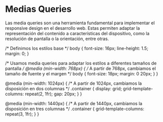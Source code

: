 # Medias Queries 

Las media queries son una herramienta fundamental para implementar el responsive design en el desarrollo web. Estas permiten adaptar la representación del contenido a características del dispositivo, como la resolución de pantalla o la orientación, entre otras.


/* Definimos los estilos base */
body {
  font-size: 16px;
  line-height: 1.5;
  margin: 0;
}

/* Usamos media queries para adaptar los estilos a diferentes tamaños de pantalla */
@media (min-width: 768px) {
  /* A partir de 768px, cambiamos el tamaño de fuente y el margen */
  body {
    font-size: 18px;
    margin: 0 20px;
  }
}

@media (min-width: 1024px) {
  /* A partir de 1024px, cambiamos la disposición en dos columnas */
  .container {
    display: grid;
    grid-template-columns: repeat(2, 1fr);
    gap: 20px;
  }
}

@media (min-width: 1440px) {
  /* A partir de 1440px, cambiamos la disposición en tres columnas */
  .container {
    grid-template-columns: repeat(3, 1fr);
  }
}
